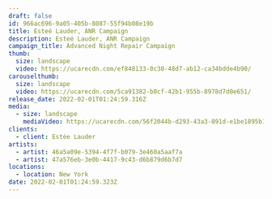 ```yaml
---
draft: false
id: 966ac696-9a05-405b-8087-55f94b08e19b
title: Esteé Lauder, ANR Campaign
description: Esteé Lauder, ANR Campaign
campaign_title: Advanced Night Repair Campaign
thumb:
  size: landscape
  video: https://ucarecdn.com/ef848133-0c38-48d7-ab12-ca34bdde4b90/
carouselthumb:
  size: landscape
  video: https://ucarecdn.com/5ca91382-b0cf-42b1-955b-8978d7d0e651/
release_date: 2022-02-01T01:24:59.316Z
media:
  - size: landscape
    mediaVideo: https://ucarecdn.com/56f2044b-d293-43a3-891d-e1be1895b127/
clients:
  - client: Estée Lauder
artists:
  - artist: 46a5a09e-5394-4f7f-b079-3e460a5aaf7a
  - artist: 47a576eb-3e0b-4417-9c43-d6b879d6b7d7
locations:
  - location: New York
date: 2022-02-01T01:24:59.323Z
---
```

